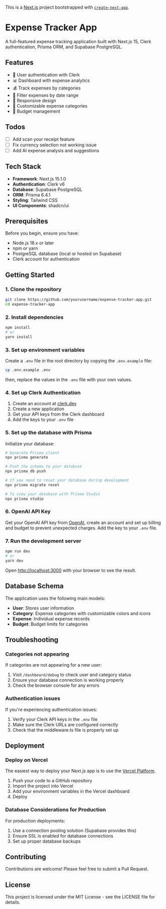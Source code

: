 This is a [Next.js](https://nextjs.org) project bootstrapped with [`create-next-app`](https://nextjs.org/docs/app/api-reference/cli/create-next-app).

# Expense Tracker App

A full-featured expense tracking application built with Next.js 15, Clerk authentication, Prisma ORM, and Supabase PostgreSQL.

## Features

- 🔐 User authentication with Clerk
- 📊 Dashboard with expense analytics
- 💰 Track expenses by categories
- 📅 Filter expenses by date range
- 📱 Responsive design
- 🎨 Customizable expense categories
- 💼 Budget management

## Todos

- [ ] Add scan your receipt feature
- [ ] Fix currency selection not working issue
- [ ] Add AI expense analysis and suggestions

## Tech Stack

- **Framework**: Next.js 15.1.0
- **Authentication**: Clerk v6
- **Database**: Supabase PostgreSQL
- **ORM**: Prisma 6.4.1
- **Styling**: Tailwind CSS
- **UI Components**: shadcn/ui

## Prerequisites

Before you begin, ensure you have:

- Node.js 18.x or later
- npm or yarn
- PostgreSQL database (local or hosted on Supabase)
- Clerk account for authentication

## Getting Started

### 1. Clone the repository

```bash
git clone https://github.com/yourusername/expense-tracker-app.git
cd expense-tracker-app
```

### 2. Install dependencies

```bash
npm install
# or
yarn install
```

### 3. Set up environment variables

Create a `.env` file in the root directory by copying the `.env.example` file:

```bash
cp .env.example .env
```

then, replace the values in the `.env` file with your own values.

### 4. Set up Clerk Authentication

1. Create an account at [clerk.dev](https://clerk.dev)
2. Create a new application
3. Get your API keys from the Clerk dashboard
4. Add the keys to your `.env` file

### 5. Set up the database with Prisma

Initialize your database:

```bash
# Generate Prisma client
npx prisma generate

# Push the schema to your database
npx prisma db push

# If you need to reset your database during development
npx prisma migrate reset

# To view your database with Prisma Studio
npx prisma studio
```

### 6. OpenAI API Key

Get your OpenAI API key from [OpenAI](https://platform.openai.com/api-keys), create an account and set up billing and budget to prevent unexpected charges. Add the key to your `.env` file.

### 7. Run the development server

```bash
npm run dev
# or
yarn dev
```

Open [http://localhost:3000](http://localhost:3000) with your browser to see the result.

## Database Schema

The application uses the following main models:

- **User**: Stores user information
- **Category**: Expense categories with customizable colors and icons
- **Expense**: Individual expense records
- **Budget**: Budget limits for categories

## Troubleshooting

### Categories not appearing

If categories are not appearing for a new user:

1. Visit `/dashboard/debug` to check user and category status
2. Ensure your database connection is working properly
3. Check the browser console for any errors

### Authentication issues

If you're experiencing authentication issues:

1. Verify your Clerk API keys in the `.env` file
2. Make sure the Clerk URLs are configured correctly
3. Check that the middleware.ts file is properly set up

## Deployment

### Deploy on Vercel

The easiest way to deploy your Next.js app is to use the [Vercel Platform](https://vercel.com/new).

1. Push your code to a GitHub repository
2. Import the project into Vercel
3. Add your environment variables in the Vercel dashboard
4. Deploy

### Database Considerations for Production

For production deployments:

1. Use a connection pooling solution (Supabase provides this)
2. Ensure SSL is enabled for database connections
3. Set up proper database backups

## Contributing

Contributions are welcome! Please feel free to submit a Pull Request.

## License

This project is licensed under the MIT License - see the LICENSE file for details.
